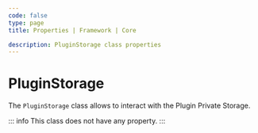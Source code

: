 ```yaml
---
code: false
type: page
title: Properties | Framework | Core

description: PluginStorage class properties
---
```


# PluginStorage

The `PluginStorage` class allows to interact with the Plugin Private Storage.  

::: info
This class does not have any property.
:::
